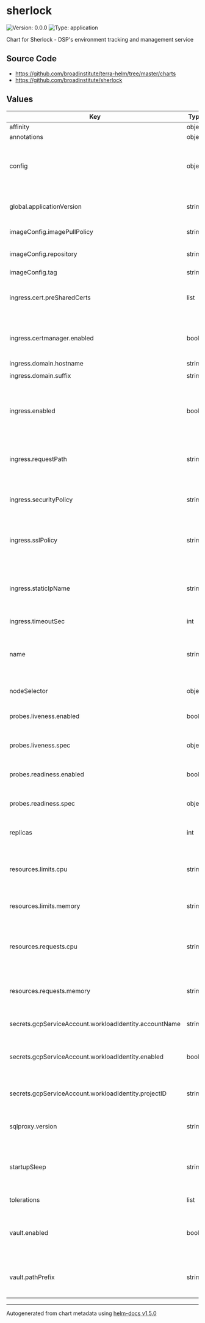 # sherlock

![Version: 0.0.0](https://img.shields.io/badge/Version-0.0.0-informational?style=flat-square) ![Type: application](https://img.shields.io/badge/Type-application-informational?style=flat-square)

Chart for Sherlock - DSP's environment tracking and management service

## Source Code

* <https://github.com/broadinstitute/terra-helm/tree/master/charts>
* <https://github.com/broadinstitute/sherlock>

## Values

| Key | Type | Default | Description |
|-----|------|---------|-------------|
| affinity | object | `{}` | affinity map |
| annotations | object | `{}` |  |
| config | object | `nil` | Required; contents of revere.yaml to be given to the application |
| global.applicationVersion | string | `"latest"` | (string) What version of the application to deploy |
| imageConfig.imagePullPolicy | string | `"Always"` | (string) When to pull images |
| imageConfig.repository | string | `"us-central1-docker.pkg.dev/dsp-artifact-registry/sherlock/server"` | (string) Image repository |
| imageConfig.tag | string | `nil` | Image tag |
| ingress.cert.preSharedCerts | list | `[]` | (list) pre provisioned tls certs to use on the load balancer |
| ingress.certmanager.enabled | bool | `true` | (bool) Whether to use cert-manager for tls credentials |
| ingress.domain.hostname | string | `"sherlock"` |  |
| ingress.domain.suffix | string | `"dsp-devops.broadinstitute.org"` |  |
| ingress.enabled | bool | `true` | Whether to create Ingress, Service and associated config resources |
| ingress.requestPath | string | `"/api/v1/metrics"` | (string) url path to use for load balancer health checks |
| ingress.securityPolicy | string | `nil` | Name of a GCP Cloud Armor security policy |
| ingress.sslPolicy | string | `nil` | Name of a GCP SSL policy to associate with the Ingress |
| ingress.staticIpName | string | `nil` | Required. Name of the static IP, allocated in GCP, to associate with the Ingress |
| ingress.timeoutSec | int | `120` |  |
| name | string | `"sherlock"` | (string) Name of the application being deployed to template into manifests |
| nodeSelector | object | `{}` | nodeSelector map |
| probes.liveness.enabled | bool | `false` | (boolean) If the liveness probe should be enabled |
| probes.liveness.spec | object | `nil` | Spec for the liveness probe |
| probes.readiness.enabled | bool | `false` | (boolean) If the readiness probe should be enabled |
| probes.readiness.spec | object | `nil` | Spec for the readiness probe |
| replicas | int | `1` | (number) Number of sherlock pods to run |
| resources.limits.cpu | string | `"500m"` | (string) Number of CPU units to limit the deployment to |
| resources.limits.memory | string | `"4Gi"` | (string) Memory to limit the deployment to |
| resources.requests.cpu | string | `"500m"` | (string) Number of CPU units to request for the deployment |
| resources.requests.memory | string | `"4Gi"` | (string) Memory to request for the deployment |
| secrets.gcpServiceAccount.workloadIdentity.accountName | string | `""` | (string) ID of the GCP SA to use |
| secrets.gcpServiceAccount.workloadIdentity.enabled | bool | `true` | (bool) Whether to use WI for auth to google apis |
| secrets.gcpServiceAccount.workloadIdentity.projectID | string | `""` | (string) ID of GCP project containing WI SA. |
| sqlproxy.version | string | `"latest"` | (string) Version of the GCP cloudsql proxy to use |
| startupSleep | string | `"10"` | (string) Length of sleep to account for sqlproxy startup |
| tolerations | list | `[]` | Array of tolerations |
| vault.enabled | bool | `true` | (bool) Whether to use vault/secrets-manager to secrets |
| vault.pathPrefix | string | `""` | (string) base path in vault containing sherlock's secrets |

----------------------------------------------
Autogenerated from chart metadata using [helm-docs v1.5.0](https://github.com/norwoodj/helm-docs/releases/v1.5.0)
